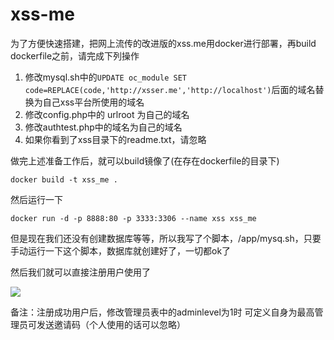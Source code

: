 # xss-me
为了方便快速搭建，把网上流传的改进版的xss.me用docker进行部署，再build dockerfile之前，请完成下列操作

1. 修改mysql.sh中的`UPDATE oc_module SET code=REPLACE(code,'http://xsser.me','http://localhost')`后面的域名替换为自己xss平台所使用的域名
2. 修改config.php中的 urlroot 为自己的域名
3. 修改authtest.php中的域名为自己的域名
4. 如果你看到了xss目录下的readme.txt，请忽略


做完上述准备工作后，就可以build镜像了(在存在dockerfile的目录下)

`docker build -t xss_me .`

然后运行一下

`docker run -d -p 8888:80 -p 3333:3306 --name xss xss_me`

但是现在我们还没有创建数据库等等，所以我写了个脚本，/app/mysq.sh，只要手动运行一下这个脚本，数据库就创建好了，一切都ok了

然后我们就可以直接注册用户使用了

![](https://github.com/Maskhe/xss-me/blob/master/%E5%B1%8F%E5%B9%95%E6%88%AA%E5%9B%BE_1.png)


备注：注册成功用户后，修改管理员表中的adminlevel为1时 可定义自身为最高管理员可发送邀请码（个人使用的话可以忽略）
